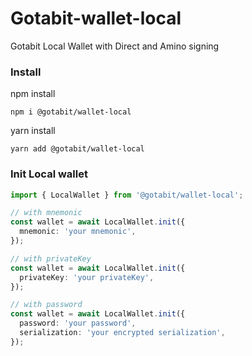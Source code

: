 # Gotabit-wallet-local

Gotabit Local Wallet with Direct and Amino signing

### Install

npm install

```
npm i @gotabit/wallet-local
```

yarn install

```
yarn add @gotabit/wallet-local
```

### Init Local wallet

```ts
import { LocalWallet } from '@gotabit/wallet-local';

// with mnemonic
const wallet = await LocalWallet.init({
  mnemonic: 'your mnemonic',
});

// with privateKey
const wallet = await LocalWallet.init({
  privateKey: 'your privateKey',
});

// with password
const wallet = await LocalWallet.init({
  password: 'your password',
  serialization: 'your encrypted serialization',
});
```
